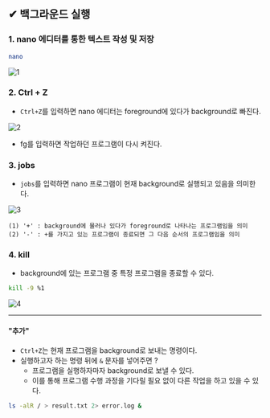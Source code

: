 ## ✔ 백그라운드 실행
### 1. nano 에디터를 통한 텍스트 작성 및 저장
```bash
nano
```
![1](https://user-images.githubusercontent.com/54324782/192238871-2361d149-4ab8-4d93-8bb4-5af7d864e2f2.png)

### 2. Ctrl + Z
- `Ctrl+Z`를 입력하면 nano 에디터는 foreground에 있다가 background로 빠진다.

![2](https://user-images.githubusercontent.com/54324782/192241456-b5d8273e-c9d5-4071-a603-52b8b55c1596.png)

- fg를 입력하면 작업하던 프로그램이 다시 켜진다.


### 3. jobs
- `jobs`를 입력하면 nano 프로그램이 현재 background로 실행되고 있음을 의미한다.

![3](https://user-images.githubusercontent.com/54324782/192241840-47e574b6-e209-4569-a1de-8918cb373bc0.png)
```
(1) '+' : background에 물러나 있다가 foreground로 나타나는 프로그램임을 의미
(2) '-' : +를 가지고 있는 프로그램이 종료되면 그 다음 순서의 프로그램임을 의미
```

### 4. kill
- background에 있는 프로그램 중 특정 프로그램을 종료할 수 있다.
```bash
kill -9 %1
```

![4](https://user-images.githubusercontent.com/54324782/192243286-eedbc66f-6c87-4e73-8282-6d1d9e6735a1.png)

- - -
#### "추가"
- `Ctrl+Z`는 현재 프로그램을 background로 보내는 명령이다.
- 실행하고자 하는 명령 뒤에 `&` 문자를 넣어주면 ?
  - 프로그램을 실행하자마자 background로 보낼 수 있다.
  - 이를 통해 프로그램 수행 과정을 기다릴 필요 없이 다른 작업을 하고 있을 수 있다.

```bash
ls -alR / > result.txt 2> error.log &
```
